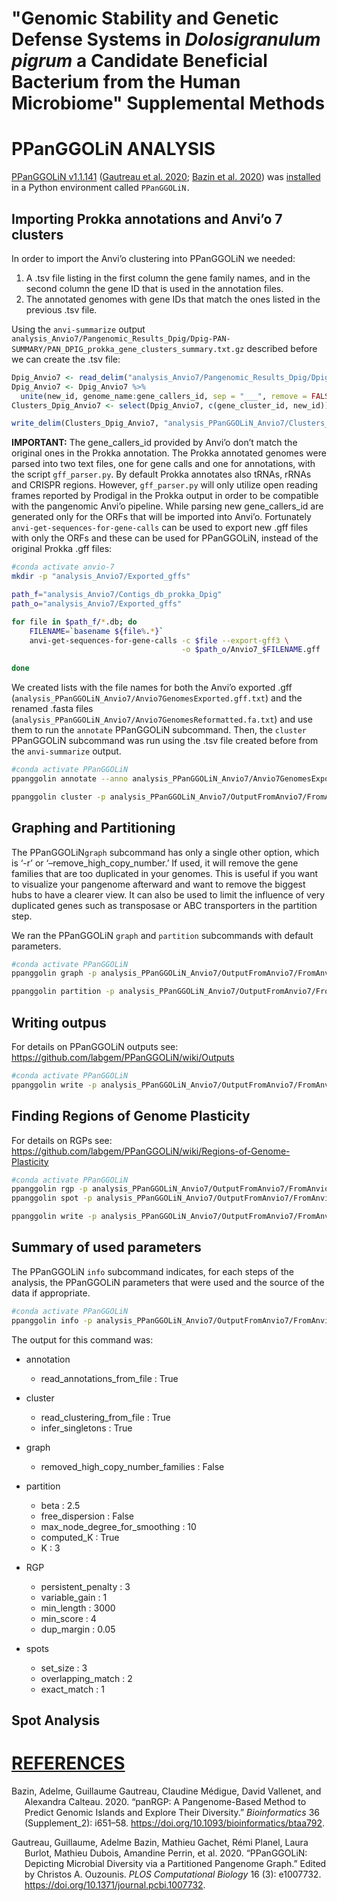"Genomic Stability and Genetic Defense Systems in *Dolosigranulum
pigrum* a Candidate Beneficial Bacterium from the Human Microbiome"
Supplemental Methods
================

# PPanGGOLiN ANALYSIS

[PPanGGOLiN v1.1.141](https://github.com/labgem/PPanGGOLiN/releases)
([Gautreau et al. 2020](#ref-gautreau2020); [Bazin et al.
2020](#ref-bazin2020)) was
[installed](https://github.com/labgem/PPanGGOLiN/wiki/Installation) in a
Python environment called `PPanGGOLiN.`

## Importing Prokka annotations and Anvi’o 7 clusters

In order to import the Anvi’o clustering into PPanGGOLiN we needed:

1.  A .tsv file listing in the first column the gene family names, and
    in the second column the gene ID that is used in the annotation
    files.
2.  The annotated genomes with gene IDs that match the ones listed in
    the previous .tsv file.

Using the `anvi-summarize` output
`analysis_Anvio7/Pangenomic_Results_Dpig/Dpig-PAN-SUMMARY/PAN_DPIG_prokka_gene_clusters_summary.txt.gz`
described before we can create the .tsv file:

``` r
Dpig_Anvio7 <- read_delim("analysis_Anvio7/Pangenomic_Results_Dpig/Dpig-PAN-SUMMARY/PAN_DPIG_prokka_gene_clusters_summary.txt.gz", "\t")
Dpig_Anvio7 <- Dpig_Anvio7 %>% 
  unite(new_id, genome_name:gene_callers_id, sep = "___", remove = FALSE)
Clusters_Dpig_Anvio7 <- select(Dpig_Anvio7, c(gene_cluster_id, new_id))
```

``` r
write_delim(Clusters_Dpig_Anvio7, "analysis_PPanGGOLiN_Anvio7/Clusters_Dpig_Anvio7.tsv", col_names=FALSE)
```

**IMPORTANT:** The gene\_callers\_id provided by Anvi’o don’t match the
original ones in the Prokka annotation. The Prokka annotated genomes
were parsed into two text files, one for gene calls and one for
annotations, with the script `gff_parser.py`. By default Prokka
annotates also tRNAs, rRNAs and CRISPR regions. However, `gff_parser.py`
will only utilize open reading frames reported by Prodigal in the Prokka
output in order to be compatible with the pangenomic Anvi’o pipeline.
While parsing new gene\_callers\_id are generated only for the ORFs that
will be imported into Anvi’o. Fortunately
`anvi-get-sequences-for-gene-calls` can be used to export new .gff files
with only the ORFs and these can be used for PPanGGOLiN, instead of the
original Prokka .gff files:

``` bash
#conda activate anvio-7
mkdir -p "analysis_Anvio7/Exported_gffs"

path_f="analysis_Anvio7/Contigs_db_prokka_Dpig"
path_o="analysis_Anvio7/Exported_gffs"

for file in $path_f/*.db; do
    FILENAME=`basename ${file%.*}`
    anvi-get-sequences-for-gene-calls -c $file --export-gff3 \
                                      -o $path_o/Anvio7_$FILENAME.gff
      
done
```

We created lists with the file names for both the Anvi’o exported .gff
(`analysis_PPanGGOLiN_Anvio7/Anvio7GenomesExported.gff.txt`) and the
renamed .fasta files
(`analysis_PPanGGOLiN_Anvio7/Anvio7GenomesReformatted.fa.txt`) and use
them to run the `annotate` PPanGGOLiN subcommand. Then, the `cluster`
PPanGGOLiN subcommand was run using the .tsv file created before from
the `anvi-summarize` output.

``` bash
#conda activate PPanGGOLiN
ppanggolin annotate --anno analysis_PPanGGOLiN_Anvio7/Anvio7GenomesExported.gff.txt --fasta analysis_PPanGGOLiN_Anvio7/Anvio7GenomesReformatted.fa.txt -o analysis_PPanGGOLiN_Anvio7/OutputFromAnvio7 --basename FromAnvio7

ppanggolin cluster -p analysis_PPanGGOLiN_Anvio7/OutputFromAnvio7/FromAnvio7.h5 --clusters analysis_PPanGGOLiN_Anvio7/Clusters_Dpig_Anvio7.tsv --infer_singletons
```

## Graphing and Partitioning

The PPanGGOLiN`graph` subcommand has only a single other option, which
is ‘-r’ or ‘–remove\_high\_copy\_number.’ If used, it will remove the
gene families that are too duplicated in your genomes. This is useful if
you want to visualize your pangenome afterward and want to remove the
biggest hubs to have a clearer view. It can also be used to limit the
influence of very duplicated genes such as transposase or ABC
transporters in the partition step.

We ran the PPanGGOLiN `graph` and `partition` subcommands with default
parameters.

``` bash
#conda activate PPanGGOLiN
ppanggolin graph -p analysis_PPanGGOLiN_Anvio7/OutputFromAnvio7/FromAnvio7.h5

ppanggolin partition -p analysis_PPanGGOLiN_Anvio7/OutputFromAnvio7/FromAnvio7.h5
```

## Writing outpus

For details on PPanGGOLiN outputs see:
<https://github.com/labgem/PPanGGOLiN/wiki/Outputs>

``` bash
#conda activate PPanGGOLiN
ppanggolin write -p analysis_PPanGGOLiN_Anvio7/OutputFromAnvio7/FromAnvio7.h5 -o analysis_PPanGGOLiN_Anvio7/OutputFromAnvio7 --light_gexf --gexf  --csv --Rtab --stats --partitions --projection --families_tsv -f
```

## Finding Regions of Genome Plasticity

For details on RGPs see:
<https://github.com/labgem/PPanGGOLiN/wiki/Regions-of-Genome-Plasticity>

``` bash
#conda activate PPanGGOLiN
ppanggolin rgp -p analysis_PPanGGOLiN_Anvio7/OutputFromAnvio7/FromAnvio7.h5
ppanggolin spot -p analysis_PPanGGOLiN_Anvio7/OutputFromAnvio7/FromAnvio7.h5 --draw_hotspots -o analysis_PPanGGOLiN_Anvio7/OutputFromAnvio7/spots

ppanggolin write -p analysis_PPanGGOLiN_Anvio7/OutputFromAnvio7/FromAnvio7.h5 -o analysis_PPanGGOLiN_Anvio7/OutputFromAnvio7 --regions --spots -f
```

## Summary of used parameters

The PPanGGOLiN `info` subcommand indicates, for each steps of the
analysis, the PPanGGOLiN parameters that were used and the source of the
data if appropriate.

``` bash
#conda activate PPanGGOLiN
ppanggolin info -p analysis_PPanGGOLiN_Anvio7/OutputFromAnvio7/FromAnvio7.h5 --parameters
```

The output for this command was:

-   annotation

    -   read\_annotations\_from\_file : True

-   cluster

    -   read\_clustering\_from\_file : True
    -   infer\_singletons : True

-   graph

    -   removed\_high\_copy\_number\_families : False

-   partition

    -   beta : 2.5
    -   free\_dispersion : False
    -   max\_node\_degree\_for\_smoothing : 10
    -   computed\_K : True
    -   K : 3

-   RGP

    -   persistent\_penalty : 3
    -   variable\_gain : 1
    -   min\_length : 3000
    -   min\_score : 4
    -   dup\_margin : 0.05

-   spots

    -   set\_size : 3
    -   overlapping\_match : 2
    -   exact\_match : 1

## Spot Analysis

# <u>REFERENCES</u>

<div id="refs" class="references csl-bib-body hanging-indent">

<div id="ref-bazin2020" class="csl-entry">

Bazin, Adelme, Guillaume Gautreau, Claudine Médigue, David Vallenet, and
Alexandra Calteau. 2020. “panRGP: A Pangenome-Based Method to Predict
Genomic Islands and Explore Their Diversity.” *Bioinformatics* 36
(Supplement\_2): i651–58.
<https://doi.org/10.1093/bioinformatics/btaa792>.

</div>

<div id="ref-gautreau2020" class="csl-entry">

Gautreau, Guillaume, Adelme Bazin, Mathieu Gachet, Rémi Planel, Laura
Burlot, Mathieu Dubois, Amandine Perrin, et al. 2020. “PPanGGOLiN:
Depicting Microbial Diversity via a Partitioned Pangenome Graph.” Edited
by Christos A. Ouzounis. *PLOS Computational Biology* 16 (3): e1007732.
<https://doi.org/10.1371/journal.pcbi.1007732>.

</div>

</div>

